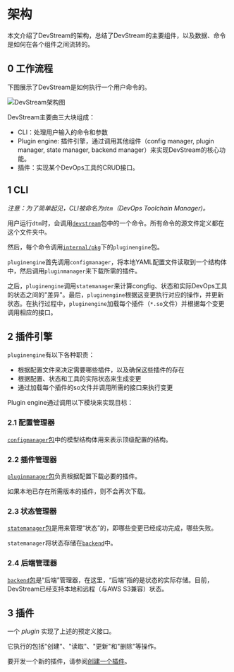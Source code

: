 # 架构

本文介绍了DevStream的架构，总结了DevStream的主要组件，以及数据、命令是如何在各个组件之间流转的。

## 0 工作流程

下图展示了DevStream是如何执行一个用户命令的。

![DevStream架构图](../../images/architecture-overview.png)

DevStream主要由三大块组成：

- CLI：处理用户输入的命令和参数
- Plugin engine: 插件引擎，通过调用其他组件（config manager, plugin manager, state manager, backend manager）来实现DevStream的核心功能。
- 插件：实现某个DevOps工具的CRUD接口。

## 1 CLI

_注意：为了简单起见，CLI被命名为`dtm`（DevOps Toolchain Manager)。_

用户运行`dtm`时，会调用[`devstream`](https://github.com/devstream-io/devstream/tree/main/cmd/devstream)包中的一个命令。所有命令的源文件定义都在这个文件夹中。

然后，每个命令调用[`internal/pkg`](https://github.com/devstream-io/devstream/tree/main/internal/pkg/pluginengine)下的`pluginengine`包。

`pluginengine`首先调用`configmanager`，将本地YAML配置文件读取到一个结构体中，然后调用`pluginmanager`来下载所需的插件。

之后，`pluginengine`调用`statemanager`来计算congfig、状态和实际DevOps工具的状态之间的"差异"。最后，`pluginengine`根据这变更执行对应的操作，并更新状态。在执行过程中，`pluginengine`加载每个插件（`*.so`文件）并根据每个变更调用相应的接口。

## 2 插件引擎

`pluginengine`有以下各种职责：

- 根据配置文件来决定需要哪些插件，以及确保这些插件的存在
- 根据配置、状态和工具的实际状态来生成变更
- 通过加载每个插件的so文件并调用所需的接口来执行变更

Plugin engine通过调用以下模块来实现目标：

### 2.1 配置管理器

[`configmanager`包](https://github.com/devstream-io/devstream/blob/main/internal/pkg/configmanager/configmanager.go#L23)中的模型结构体用来表示顶级配置的结构。

### 2.2 插件管理器

[`pluginmanager`包](https://github.com/devstream-io/devstream/blob/main/internal/pkg/pluginmanager/manager.go)负责根据配置下载必要的插件。

如果本地已存在所需版本的插件，则不会再次下载。

### 2.3 状态管理器

[`statemanager`包](https://github.com/devstream-io/devstream/blob/main/internal/pkg/statemanager/manager.go)是用来管理“状态”的，即哪些变更已经成功完成，哪些失败。

`statemanager`将状态存储在[`backend`](https://github.com/devstream-io/devstream/blob/main/internal/pkg/backend/backend.go)中。

### 2.4 后端管理器

[`backend`包](https://github.com/devstream-io/devstream/tree/main/internal/pkg/backend)是“后端”管理器，在这里，“后端”指的是状态的实际存储。目前，DevStream已经支持本地和远程（与AWS S3兼容）状态。

## 3 插件

一个 _plugin_ 实现了上述的预定义接口。

它执行的包括"创建"、"读取"、"更新"和"删除"等操作。

要开发一个新的插件，请参阅[创建一个插件](dev/creating-a-plugin.zh.md)。
